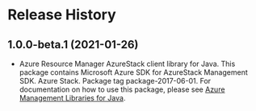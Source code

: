 # Release History

## 1.0.0-beta.1 (2021-01-26)

- Azure Resource Manager AzureStack client library for Java. This package contains Microsoft Azure SDK for AzureStack Management SDK. Azure Stack. Package tag package-2017-06-01. For documentation on how to use this package, please see [Azure Management Libraries for Java](https://aka.ms/azsdk/java/mgmt).

